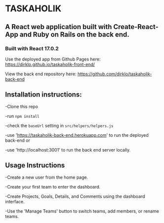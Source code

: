 # TASKAHOLIK

## A React web application built with Create-React-App and Ruby on Rails on the back end.

### Built with React 17.0.2

Use the deployed app from Github Pages here:
https://dirklo.github.io/taskaholik-front-end/

View the back end repository here:
https://github.com/dirklo/taskaholik-back-end

## Installation instructions:

-Clone this repo

-run `npm install`

-check the `baseUrl` setting in `src/helpers/helpers.js`

-use 'https://taskaholik-back-end.herokuapp.com' to run the deployed back-end or

-use 'http://localhost:3001' to run the back end server locally.

## Usage Instructions

-Create a new user from the home page.

-Create your first team to enter the dashboard.

-Create Projects, Goals, Details, and Comments using the dashboard interface.

-Use the 'Manage Teams' button to switch teams, add members, or rename teams.
